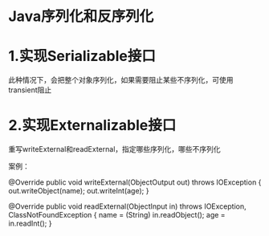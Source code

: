 # Java序列化和反序列化

# 1.实现Serializable接口

此种情况下，会把整个对象序列化，如果需要阻止某些不序列化，可使用transient阻止

# 2.实现Externalizable接口

重写writeExternal和readExternal，指定哪些序列化，哪些不序列化

案例：

@Override
public void writeExternal(ObjectOutput out) throws IOException {
    out.writeObject(name);
    out.writeInt(age);
}

@Override
public void readExternal(ObjectInput in) throws IOException, ClassNotFoundException {
    name = (String) in.readObject();
    age = in.readInt();
}
